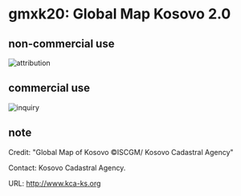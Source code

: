 # gmxk20: Global Map Kosovo 2.0
## non-commercial use
![attribution](https://globalmaps.github.io/globalmaps/attribution.png)
## commercial use
![inquiry](https://globalmaps.github.io/globalmaps/inquiry.png)

## note
Credit: "Global Map of Kosovo ©ISCGM/ Kosovo Cadastral Agency"

Contact: Kosovo Cadastral Agency.

URL: http://www.kca-ks.org
